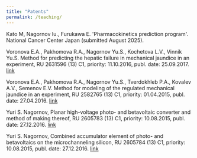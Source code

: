 ```yaml
---
title: "Patents"
permalink: /teaching/
---
```


Kato M, Nagornov Iu., Furukawa E. 'Pharmacokinetics prediction program'. 
National Cancer Center Japan (submitted August 2025).

Voronova E.A., Pakhomova R.A., Nagornov Yu.S., Kochetova L.V., Vinnik Yu.S. Method for predicting the hepatic failure in mechanical jaundice in an experiment, RU 2631596 (13) C1, priority: 11.10.2016, publ. date: 25.09.2017. 
[link](https://patents.google.com/patent/RU2631596C1/en)

Voronova E.A., Pakhomova R.A., Nagornov Yu.S., Tverdokhleb P.A., Kovalev A.V., Semenov E.V. Method for modeling of the regulated mechanical jaundice in an experiment, RU 2582765 (13) C1, priority: 01.04.2015, publ. date: 27.04.2016. 
[link](https://patents.google.com/patent/RU2582765C1/en)

Yuri S. Nagornov, Planar high-voltage photo- and betavoltaic converter and method of making thereof, RU 2605783 (13) C1, priority: 10.08.2015, publ. date: 27.12.2016. 
[link](https://pubchem.ncbi.nlm.nih.gov/patent/RU-2605783-C1)

Yuri S. Nagornov, Combined accumulator element of photo- and betavoltaics on the microchanneling silicon, RU 2605784 (13) C1, priority: 10.08.2015, publ. date: 27.12.2016. 
[link](https://pubchem.ncbi.nlm.nih.gov/patent/RU-2605784-C1)
